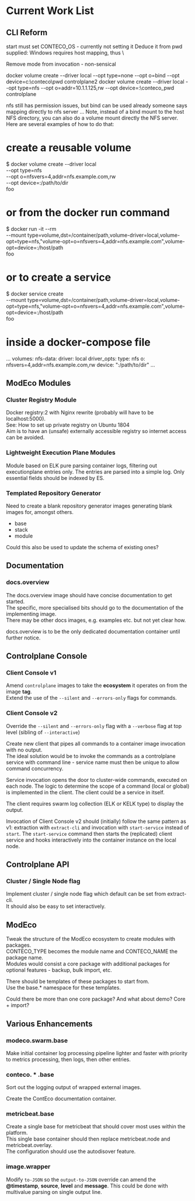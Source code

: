 # Current Work List

## CLI Reform

start must set CONTECO_OS - currently not setting it
Deduce it from pwd supplied: Windows requires host mapping, thus \

Remove mode from invocation - non-sensical

docker volume create --driver local --opt type=none --opt o=bind --opt device=c:\conteco\pwd controlplane2
docker volume create --driver local --opt type=nfs --opt o=addr=10.1.1.125,rw --opt device=:\conteco_pwd controlplane

nfs still has permission issues, but bind can be used already
someone says mapping directly to nfs server ...
Note, instead of a bind mount to the host NFS directory, you can also do a volume mount directly the NFS server. Here are several examples of how to do that:

  # create a reusable volume
  $ docker volume create --driver local \
      --opt type=nfs \
      --opt o=nfsvers=4,addr=nfs.example.com,rw \
      --opt device=:/path/to/dir \
      foo

  # or from the docker run command
  $ docker run -it --rm \
    --mount type=volume,dst=/container/path,volume-driver=local,volume-opt=type=nfs,\"volume-opt=o=nfsvers=4,addr=nfs.example.com\",volume-opt=device=:/host/path \
    foo

  # or to create a service
  $ docker service create \
    --mount type=volume,dst=/container/path,volume-driver=local,volume-opt=type=nfs,\"volume-opt=o=nfsvers=4,addr=nfs.example.com\",volume-opt=device=:/host/path \
    foo

  # inside a docker-compose file
  ...
  volumes:
    nfs-data:
      driver: local
      driver_opts:
        type: nfs
        o: nfsvers=4,addr=nfs.example.com,rw
        device: ":/path/to/dir"
  ...

## ModEco Modules

### Cluster Registry Module

Docker registry:2 with Nginx rewrite (probably will have to be localhost:5000).  
See: How to set up private registry on Ubuntu 1804  
Aim is to have an (unsafe) externally accessible registry so internet access can be avoided.

### Lightweight Execution Plane Modules

Module based on ELK pure parsing container logs, filtering out executionplane entries only.
The entries are parsed into a simple log. Only essential fields should be indexed by ES.

### Templated Repository Generator

Need to create a blank repository generator images generating blank images for, amongst others.
* base
* stack
* module

Could this also be used to update the schema of existing ones?

## Documentation

### docs.overview

The docs.overview image should have concise documentation to get started.  
The specific, more specialised bits should go to the documentation of the implementing image.  
There may be other docs images, e.g. examples etc. but not yet clear how.

docs.overview is to be the only dedicated documentation container until further notice.

## Controlplane Console

### Client Console v1

Amend `controlplane` images to take the __ecosystem__ it operates on from the image __tag__.  
Extend the use of the `--silent` and `--errors-only` flags for commands.  

### Client Console v2

Override the `--silent` and `--errors-only` flag with a `--verbose` flag at top level (sibling of `--interactive`)

Create new client that pipes all commands to a container image invocation with no output.  
The ideal solution would be to invoke the commands as a controlplane service with command line - service name must then be unique to allow command concurrency.  

Service invocation opens the door to cluster-wide commands, executed on each node. The logic to determine the scope of a command (local or global) is implemented in the client. The client could be a service in itself.

The client requires swarm log collection (ELK or KELK type) to display the output.

Invocation of Client Console v2 should (initially) follow the same pattern as v1: extraction with `extract-cli` and invocation with `start-service` instead of `start`. The `start-service` command then starts the (replicated) client service and hooks interactively into the container instance on the local node.

## Controlplane API

### Cluster / Single Node flag

Implement cluster / single node flag which default can be set from extract-cli.  
It should also be easy to set interactively.

## ModEco

Tweak the structure of the ModEco ecosystem to create modules with packages.  
CONTECO_TYPE becomes the module name and CONTECO_NAME the package name.  
Modules would consist a core package with additional packages for optional features - backup, bulk import, etc.

There should be templates of these packages to start from.  
Use the base.* namespace for these templates.

Could there be more than one core package? And what about demo? Core + import?

## Various Enhancements

### modeco.swarm.base

Make initial container log processing pipeline lighter and faster with priority to metrics processing, then logs, then other entries.

### conteco. * .base

Sort out the logging output of wrapped external images.

Create the ContEco documentation container.

### metricbeat.base

Create a single base for metricbeat that should cover most uses within the platform.  
This single base container should then replace metricbeat.node and metricbeat.overlay.  
The configuration should use the autodisover feature.

### image.wrapper

Modify `to-JSON` so the `output-to-JSON` override can amend the __@timestamp__, __source__, __level__ and __message__. This could be done with multivalue parsing on single output line.
